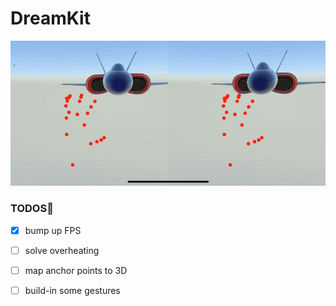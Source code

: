# DreamKit

<img src="./images/demo.gif" alt="demo" style="zoom: 67%;" />

### TODOS📒

- [x] bump up FPS
- [ ] solve overheating
- [ ] map anchor points to 3D
- [ ] build-in some gestures

